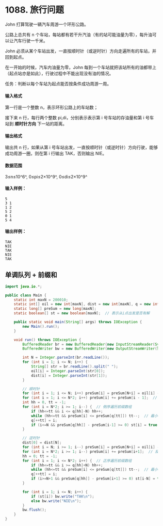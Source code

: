 # 1088. 旅行问题

John 打算驾驶一辆汽车周游一个环形公路。

公路上总共有 n 个车站，每站都有若干升汽油（有的站可能油量为零），每升油可以让汽车行驶一千米。

John 必须从某个车站出发，一直按顺时针（或逆时针）方向走遍所有的车站，并回到起点。

在一开始的时候，汽车内油量为零，John 每到一个车站就把该站所有的油都带上（起点站亦是如此），行驶过程中不能出现没有油的情况。

任务：判断以每个车站为起点能否按条件成功周游一周。

#### 输入格式

第一行是一个整数 n，表示环形公路上的车站数；

接下来 n 行，每行两个整数 pi,di，分别表示表示第 i 号车站的存油量和第 i 号车站到 **顺时针方向** 下一站的距离。

#### 输出格式

输出共 n 行，如果从第 i 号车站出发，一直按顺时针（或逆时针）方向行驶，能够成功周游一圈，则在第 i 行输出 TAK，否则输出 NIE。

#### 数据范围

3≤n≤10^6^, 0≤pi≤2×10^9^, 0≤di≤2×10^9^

#### 输入样例：

```
5
3 1
1 2
5 2
0 1
5 4
```

#### 输出样例：

```
TAK
NIE
TAK
NIE
TAK
```



## 单调队列 + 前缀和

```java
import java.io.*;

public class Main {
    static int maxN = 200010;
    static int[] oil = new int[maxN], dist = new int[maxN], q = new int[maxN];
    static long[] preSum = new long[maxN];
    static boolean[] st = new boolean[maxN];  // 表示从i点出发是否有解

    public static void main(String[] args) throws IOException {
        new Main().run();
    }

    void run() throws IOException {
        BufferedReader br = new BufferedReader(new InputStreamReader(System.in));
        BufferedWriter bw = new BufferedWriter(new OutputStreamWriter(System.out));

        int N = Integer.parseInt(br.readLine());
        for (int i = 1; i <= N; i++) {
            String[] str = br.readLine().split(" ");
            oil[i] = Integer.parseInt(str[0]);
            dist[i] = Integer.parseInt(str[1]);
        }

        // 顺时针
        for (int i = 1; i <= N; i++) preSum[i] = preSum[N+i] = oil[i] - dist[i];
        for (int i = 1; i <= N*2; i++) preSum[i] += preSum[i - 1];  // 剩余油量
        int hh = 0, tt = -1;
        for (int i = N*2; i >= 1; i--) {  // 倒序遍历前缀数组
            if (hh<=tt && i <= q[hh]-N) hh++;
            while (hh<=tt && preSum[i] <= preSum[q[tt]]) tt--;  // 最小栈
            q[++tt] = i;
            if (i<=N && preSum[q[hh]] - preSum[i-1] >= 0) st[i] = true;  // i<=N
        }

        // 逆时针
        dist[0] = dist[N];
        for (int i = N; i >= 1; i--) preSum[i] = preSum[N+i] = oil[i] - dist[i - 1];
        for (int i = N*2; i >= 1; i--) preSum[i] += preSum[i+1];  // 反向前缀和 (q[hh] < i+1)
        hh = 0; tt = -1;
        for (int i = 1; i <= N*2; i++) {  // 正序遍历前缀数组
            if (hh<=tt && i >= q[hh]+N) hh++;
            while (hh<=tt && preSum[i] <= preSum[q[tt]]) tt--;  // 最小栈
            q[++tt] = i;
            if (i>=N+1 && preSum[q[hh]] - preSum[i+1] >= 0) st[i-N] = true;  // i>=N+1
        }

        for (int i = 1; i <= N; i++) {
            if (st[i]) bw.write("TAK\n");
            else bw.write("NIE\n");
        }
        bw.flush();
    }
}
```

